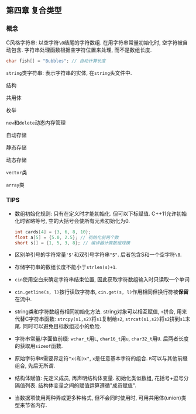 
## 第四章 复合类型

### 概念

C风格字符串: 以空字符`\0`结尾的字符数组. 在用字符串常量初始化时, 空字符被自动包含. 字符串处理函数根据空字符位置来处理, 而不是数组长度.

```cpp
char fish[] = "Bubbles"; // 自动计算长度
```

`string`类字符串: 表示字符串的实体, 在`string`头文件中.

结构

共用体

枚举

`new`和`delete`动态内存管理

自动存储

静态存储

动态存储

`vector`类

`array`类

### TIPS

- 数组初始化规则: 只有在定义时才能初始化. 但可以下标赋值. C++11允许初始化时省略等号, 空的大括号会使所有元素初始化为0.

  ```cpp
  int cards[4] = {3, 6, 8, 10};
  float a[5] = {5.0, 2.5}; // 初始化前两个数
  short s[] = {1, 5, 3, 8}; // 编译器计算数组规模
  ```

- 区别单引号的字符常量`'S'`和双引号字符串`"S"`. 后者包含S和一个空字符`\0`.
- 存储字符串的数组长度不能小于`strlen(s)+1`.
- `cin`使用空白来确定字符串结束位置, 因此获取字符数组输入时只读取一个单词
- `cin.getline(s, l)`按行读取字符串, `cin.get(s, l)`作用相同但换行符被**保留**在流中.
- string类和字符数组有相同初始化方法. string对象可以相互赋值, `+`拼合, 用来代替C字符串函数: `strcpy(s1,s2)`将`s1`复制给`s2`, `strcat(s1,s2)`将`s2`拼到`s1`末尾. 同时可以避免目标数组过小的危险.
- 字符串常量/字面值前缀: `wchar_t`用`L`, `char16_t`用`u`, `char32_t`用`U`. 后两者长度的获取用`sizeof`函数.
- 原始字符串`R`需要界定符`"x(`和`)x"`, `x`是任意基本字符的组合. `R`可以与其他前缀组合, 先后无所谓.
- 结构体赋值: 先定义成员, 再声明结构体变量. 初始化类似数组, 花括号+逗号分隔值列表. 结构体变量之间的赋值运算遵循"成员赋值".
- 当数据项使用两种弄或更多种格式, 但不会同时使用时, 可用共用体(union)类型来节省内存.

